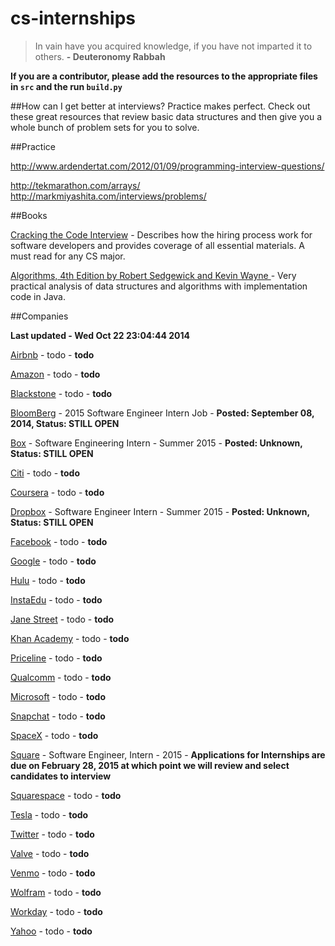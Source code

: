 cs-internships
=============

> In vain have you acquired knowledge, if you have not imparted it to others. **- Deuteronomy Rabbah**


**If you are a contributor, please add the resources to the appropriate files in `src` and the run `build.py`**


##How can I get better at interviews?
Practice makes perfect. Check out these great resources that review basic data structures and then give you a whole bunch of problem sets for you to solve.

##Practice

http://www.ardendertat.com/2012/01/09/programming-interview-questions/

http://tekmarathon.com/arrays/
http://markmiyashita.com/interviews/problems/


##Books

[Cracking the Code Interview](https://drive.google.com/file/d/0B6Y3-liwHuKGcmVFS1ZlSmV5ek0/edit?usp=sharing) - Describes how the hiring process work for software developers and provides coverage of all essential materials. A must read for any CS major.

[Algorithms, 4th Edition by Robert Sedgewick and Kevin Wayne ](https://drive.google.com/file/d/0B6Y3-liwHuKGUHl3TlVZUW50YUU/edit?usp=sharing) - Very practical analysis of data structures and algorithms with implementation code in Java.

##Companies

**Last updated - Wed Oct 22 23:04:44 2014**

[Airbnb](www.google.com) - todo - **todo**

[Amazon](www.google.com) - todo - **todo**

[Blackstone](www.google.com) - todo - **todo**

[BloomBerg](http://jobs.bloomberg.com/job/New-York-2015-Software-Engineer-Intern-Job-NY/81332300/) - 2015 Software Engineer Intern Job - **Posted: September 08, 2014, Status: STILL OPEN**

[Box](https://jobs.lever.co/box/c0aba64f-7d5d-4e52-b1eb-03460b0f34a6) - Software Engineering Intern - Summer 2015 - **Posted: Unknown, Status: STILL OPEN**

[Citi](www.google.com) - todo - **todo**

[Coursera](www.google.com) - todo - **todo**

[Dropbox](https://www.dropbox.com/jobs/listing/544) - Software Engineer Intern - Summer 2015 - **Posted: Unknown, Status: STILL OPEN**

[Facebook](www.google.com) - todo - **todo**

[Google](www.google.com) - todo - **todo**

[Hulu](www.google.com) - todo - **todo**

[InstaEdu](www.google.com) - todo - **todo**

[Jane Street](www.google.com) - todo - **todo**

[Khan Academy](www.google.com) - todo - **todo**

[Priceline](www.google.com) - todo - **todo**

[Qualcomm](www.google.com) - todo - **todo**

[Microsoft](www.google.com) - todo - **todo**

[Snapchat](www.google.com) - todo - **todo**

[SpaceX](www.google.com) - todo - **todo**

[Square](http://hire.jobvite.com/CompanyJobs/Careers.aspx?c=q8Z9VfwV&page=Job%20Description&j=o2XdZfwV) - Software Engineer, Intern - 2015 - **Applications for Internships are due on February 28, 2015 at which point we will review and select candidates to interview**

[Squarespace](www.google.com) - todo - **todo**

[Tesla](www.google.com) - todo - **todo**

[Twitter](www.google.com) - todo - **todo**

[Valve](www.google.com) - todo - **todo**

[Venmo](www.google.com) - todo - **todo**

[Wolfram](www.google.com) - todo - **todo**

[Workday](www.google.com) - todo - **todo**

[Yahoo](www.google.com) - todo - **todo**

